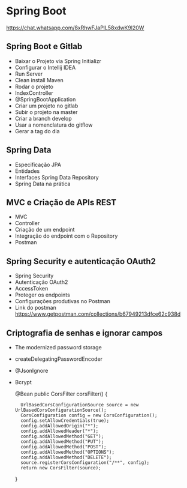 # Spring Boot

https://chat.whatsapp.com/8xRhwFJaPlL58xdwK9l20W

Spring Boot e Gitlab
---

* Baixar o Projeto via Spring Initializr
* Configurar o Intellij IDEA
* Run Server
* Clean install Maven
* Rodar o projeto
* IndexController
* @SpringBootApplication
* Criar um projeto no gitlab
* Subir o projeto na master
* Criar a branch develop
* Usar a nomenclatura do gitflow
* Gerar a tag do dia

Spring Data
---

* Especificação JPA
* Entidades
* Interfaces Spring Data Repository
* Spring Data na prática

MVC e Criação de APIs REST
---

* MVC
* Controller
* Criação de um endpoint
* Integração do endpoint com o Repository
* Postman

Spring Security e autenticação OAuth2
---

* Spring Security
* Autenticação OAuth2
* AccessToken
* Proteger os endpoints
* Configurações produtivas no Postman
* Link do postman https://www.getpostman.com/collections/b67949213dfce62c938d

Criptografia de senhas e ignorar campos
---

* The modernized password storage 
* createDelegatingPasswordEncoder
* @JsonIgnore
* Bcrypt


	@Bean
	public CorsFilter corsFilter() {

		UrlBasedCorsConfigurationSource source = new UrlBasedCorsConfigurationSource();
		CorsConfiguration config = new CorsConfiguration();
		config.setAllowCredentials(true);
		config.addAllowedOrigin("*");
		config.addAllowedHeader("*");
		config.addAllowedMethod("GET");
		config.addAllowedMethod("PUT");
		config.addAllowedMethod("POST");
		config.addAllowedMethod("OPTIONS");
		config.addAllowedMethod("DELETE");
		source.registerCorsConfiguration("/**", config);
		return new CorsFilter(source);
	}


